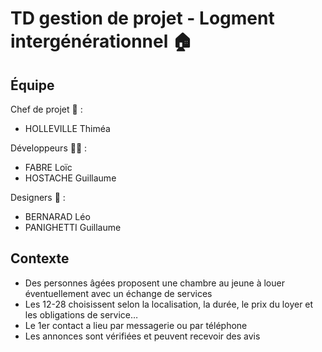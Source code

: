 # TD gestion de projet - Logment intergénérationnel 🏠

## Équipe

Chef de projet 👤 :
- HOLLEVILLE Thiméa

Développeurs 👩‍💻 :
- FABRE Loïc
- HOSTACHE Guillaume

Designers 🎨 :
- BERNARAD Léo
- PANIGHETTI Guillaume

## Contexte
- Des personnes âgées proposent une chambre au jeune à louer éventuellement avec un échange de services
- Les 12-28 choisissent selon la localisation, la durée, le prix du loyer et les obligations de service…
- Le 1er contact a lieu par messagerie ou par téléphone
- Les annonces sont vérifiées et peuvent recevoir des avis

